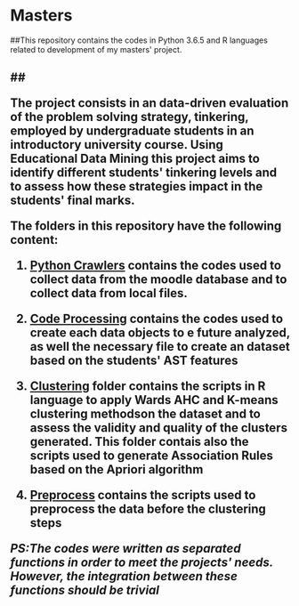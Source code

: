 # Masters
##This repository contains the codes in Python 3.6.5 and R languages related to development of my masters' project. <h2 >##


The project consists in an data-driven evaluation of the problem solving strategy, tinkering, employed by undergraduate students in an introductory university course. 
Using Educational Data Mining this project aims to identify different students' tinkering levels and to assess how these strategies impact in the students' final marks.

The folders in this repository have the following content:

1. [Python Crawlers](https://github.com/fcarvalhos/masters/tree/master/Python%20Crawlers) contains the codes used to collect data from the moodle database and to collect data from local files.

1. [Code Processing](https://github.com/fcarvalhos/masters/tree/master/Codes%20processing) contains the codes used to create each data objects to e future analyzed, as well the necessary file to create an dataset based on the students' AST features

1. [Clustering](https://github.com/fcarvalhos/masters/tree/master/Clustering) folder contains the scripts in R language to apply Wards AHC and K-means clustering methodson the dataset and to assess the validity and quality of the clusters generated. This folder contais also the scripts used to generate Association Rules based on the Apriori algorithm
  1. [Preprocess](https://github.com/fcarvalhos/masters/tree/master/Clustering/preprocess) contains the scripts used to preprocess the data before the clustering steps









_PS:The codes were written as separated functions in order to meet the projects' needs. However, the integration between these functions should be trivial_

